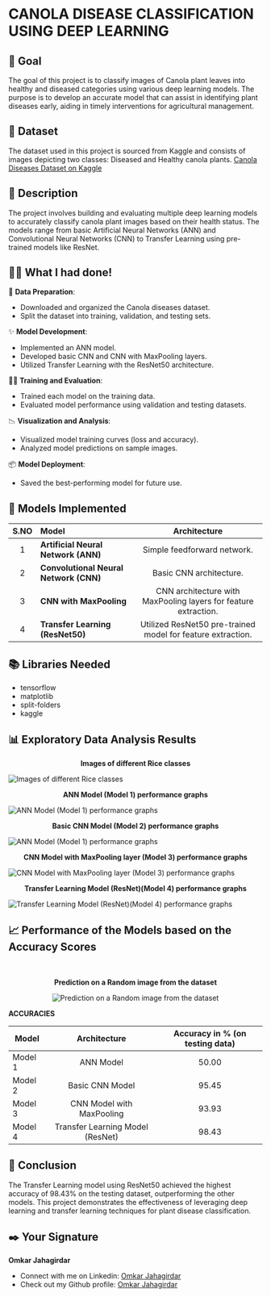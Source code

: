 # **CANOLA DISEASE CLASSIFICATION USING DEEP LEARNING**

## 🎯 **Goal**

The goal of this project is to classify images of Canola plant leaves into healthy and diseased categories using various deep learning models. The purpose is to develop an accurate model that can assist in identifying plant diseases early, aiding in timely interventions for agricultural management.

## 🧵 **Dataset**

The dataset used in this project is sourced from Kaggle and consists of images depicting two classes: Diseased and Healthy canola plants.
[Canola Diseases Dataset on Kaggle](https://www.kaggle.com/datasets/gregsvein55/canola-diseases)

## 🧾 **Description**

The project involves building and evaluating multiple deep learning models to accurately classify canola plant images based on their health status. The models range from basic Artificial Neural Networks (ANN) and Convolutional Neural Networks (CNN) to Transfer Learning using pre-trained models like ResNet.

## 👨‍💻 **What I had done!**

📝 **Data Preparation**:

- Downloaded and organized the Canola diseases dataset.
- Split the dataset into training, validation, and testing sets.

✨ **Model Development**:

- Implemented an ANN model.
- Developed basic CNN and CNN with MaxPooling layers.
- Utilized Transfer Learning with the ResNet50 architecture.

🏋️‍♂️ **Training and Evaluation**:

- Trained each model on the training data.
- Evaluated model performance using validation and testing datasets.

📉 **Visualization and Analysis**:

- Visualized model training curves (loss and accuracy).
- Analyzed model predictions on sample images.

📦 **Model Deployment**:

- Saved the best-performing model for future use.

## 🚀 **Models Implemented**

| S.NO | Model | Architecture |
|:-:|:---------------------------------- |:---------------------------:|
| 1 |**Artificial Neural Network (ANN)** | Simple feedforward network. |
| 2 | **Convolutional Neural Network (CNN)** | Basic CNN architecture. |
| 3 | **CNN with MaxPooling** | CNN architecture with MaxPooling layers for feature extraction. |
| 4 | **Transfer Learning (ResNet50)** | Utilized ResNet50 pre-trained model for feature extraction. |

## 📚 **Libraries Needed**

- tensorflow
- matplotlib
- split-folders
- kaggle

## 📊 **Exploratory Data Analysis Results**

<p align="center"> <strong>Images of different Rice classes </strong> </p>
<img src = "../Images/images_from_dataset.png" alt = "Images of different Rice classes"/>

<p align="center"> <strong> ANN Model (Model 1) performance graphs </strong> </p>
<img src = "../Images/model_1_plot.png" alt = "ANN Model (Model 1) performance graphs"/>

<p align="center"> <strong> Basic CNN Model (Model 2) performance graphs </strong> </p>
<img src = "../Images/model_2_plot.png" alt = "ANN Model (Model 1) performance graphs"/>

<p align="center"> <strong> CNN Model with MaxPooling layer (Model 3) performance graphs </strong> </p>
<img src = "../Images/model_3_plot.png" alt = "CNN Model with MaxPooling layer (Model 3) performance graphs"/>

<p align="center"> <strong> Transfer Learning Model (ResNet)(Model 4) performance graphs </strong> </p>
<img src = "../Images/model_4_plot.png" alt = "Transfer Learning Model (ResNet)(Model 4) performance graphs"/>


## 📈 **Performance of the Models based on the Accuracy Scores**

<br>
<p align="center"> <strong> Prediction on a Random image from the dataset </strong> </p> 
<p align="center"><img src = "../Images/prediction.png" alt = "Prediction on a Random image from the dataset"/> </p>


**ACCURACIES**

| Model         | Architecture              | Accuracy in % (on testing data) |
| ------------- |:-------------------------:|:-------------:|
| Model 1       | ANN Model                 |50.00          |
| Model 2       | Basic CNN Model           |95.45          |
| Model 3       | CNN Model with MaxPooling |93.93          |
| Model 4       | Transfer Learning Model (ResNet) |98.43   |



## 📢 **Conclusion**

The Transfer Learning model using ResNet50 achieved the highest accuracy of 98.43% on the testing dataset, outperforming the other models. This project demonstrates the effectiveness of leveraging deep learning and transfer learning techniques for plant disease classification.

## ✒️ **Your Signature**

**Omkar Jahagirdar**

- Connect with me on Linkedin: [Omkar Jahagirdar](https://www.linkedin.com/in/omkar-jahagirdar/)
- Check out my Github profile: [Omkar Jahagirdar](https://github.com/omkar3602)
